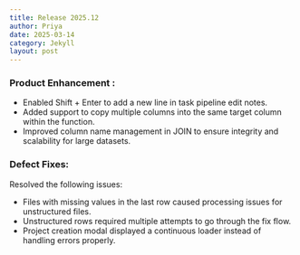 ```yaml
---
title: Release 2025.12
author: Priya
date: 2025-03-14
category: Jekyll
layout: post
---
```

### Product Enhancement :
* Enabled Shift + Enter to add a new line in task pipeline edit notes.
* Added support to copy multiple columns into the same target column within the function.
* Improved column name management in JOIN to ensure integrity and scalability for large datasets.

### Defect Fixes:
Resolved the following issues:
* Files with missing values in the last row caused processing issues for unstructured files.
* Unstructured rows required multiple attempts to go through the fix flow.
* Project creation modal displayed a continuous loader instead of handling errors properly.